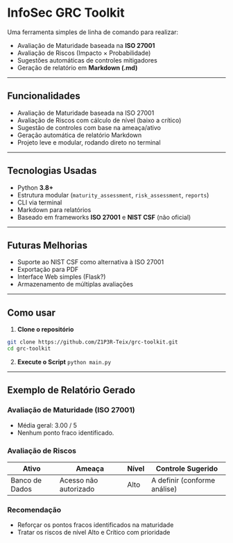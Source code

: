#  InfoSec GRC Toolkit

Uma ferramenta simples de linha de comando para realizar:

- Avaliação de Maturidade baseada na **ISO 27001**
- Avaliação de Riscos (Impacto × Probabilidade)
- Sugestões automáticas de controles mitigadores
- Geração de relatório em **Markdown (.md)**


---

##  Funcionalidades

- Avaliação de Maturidade baseada na ISO 27001  
- Avaliação de Riscos com cálculo de nível (baixo a crítico)  
- Sugestão de controles com base na ameaça/ativo  
- Geração automática de relatório Markdown  
- Projeto leve e modular, rodando direto no terminal  

---

## Tecnologias Usadas

- Python **3.8+**
- Estrutura modular (`maturity_assessment`, `risk_assessment`, `reports`)
- CLI via terminal
- Markdown para relatórios
- Baseado em frameworks **ISO 27001** e **NIST CSF** (não oficial)

---
## Futuras Melhorias
  - Suporte ao NIST CSF como alternativa à ISO 27001
  - Exportação para PDF
  - Interface Web simples (Flask?)
  - Armazenamento de múltiplas avaliações

---
## Como usar

1. **Clone o repositório**

```bash
git clone https://github.com/Z1P3R-Teix/grc-toolkit.git
cd grc-toolkit
```

2. **Execute o Script**
``` python main.py ```
---
## Exemplo de Relatório Gerado
  ### Avaliação de Maturidade (ISO 27001)
  - Média geral: 3.00 / 5
  - Nenhum ponto fraco identificado.
  
  ### Avaliação de Riscos
  | Ativo           | Ameaça                | Nível | Controle Sugerido                          |
  |-----------------|-----------------------|-------|--------------------------------------------|
  | Banco de Dados  | Acesso não autorizado | Alto  | A definir (conforme análise)               |
  
  ### Recomendação
  - Reforçar os pontos fracos identificados na maturidade
  - Tratar os riscos de nível Alto e Crítico com prioridade



